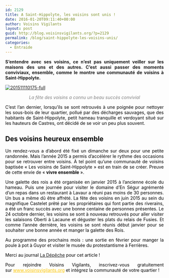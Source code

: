 ```yaml
---
id: 2129
title: A Saint-Hippolyte, les voisins sont unis !
date: 2016-01-20T09:11:40+00:00
author: Voisins Vigilants
layout: post
guid: http://blog.voisinsvigilants.org/?p=2129
permalink: /blog/saint-hippolyte-les-voisins-unis/
categories:
  - Entraide
---
```

<p style="text-align: justify;">
  <strong>S&rsquo;entendre avec ses voisins, ce n&rsquo;est pas uniquement veiller sur les maisons des uns et des autres. C&rsquo;est aussi passer des moments conviviaux, ensemble, comme le montre une communauté de voisins à Saint-Hippolyte.</strong>
</p>

<p style="text-align: justify;">
  <a href="./../../images/2016/01/201511110175-full.jpg"><img class="aligncenter  wp-image-2131" src="./../../images/2016/01/201511110175-full.jpg" alt="201511110175-full" /></a>
</p>

<p style="text-align: center;">
  <span style="color: #808080;"><em>La fête des voisins a connu un beau succès convivial</em></span>
</p>

<p style="text-align: justify;">
  <span style="color: #000000;">C&rsquo;est l&rsquo;an dernier, lorsqu&rsquo;ils se sont retrouvés à une poignée pour nettoyer les sous-bois de leur quartier, pollué par des décharges sauvages, que des habitants de Saint-Hippolyte, petit hameau tranquille et verdoyant situé sur les hauteurs de Castres, ont décidé de se voir un peu plus souvent.</span>
</p>

<h2 style="text-align: justify;">
  <span style="color: #000000;"><strong>Des voisins heureux ensemble</strong></span>
</h2>

<p style="text-align: justify;">
  <span style="color: #000000;">Un rendez-vous a d&rsquo;abord été fixé un dimanche sur deux pour une petite randonnée. Mais l&rsquo;année 2015 a permis d&rsquo;accélérer le rythme des occasions pour se retrouver entre voisins. À tel point qu&rsquo;une communauté de voisins baptisée « Les voisins de Saint-Hippolyte » est en train de se créer. Preuve de cette envie de « <strong>vivre ensemble</strong> ».</span>
</p>

<p style="text-align: justify;">
  <span style="color: #000000;">Une galette des rois a été organisée en janvier 2015 à l&rsquo;ancienne école du hameau. Puis une journée pour visiter le domaine d&rsquo;En Ségur agrémenté d&rsquo;un repas dans un restaurant à Lavaur a réuni pas moins de 30 personnes. Un bus a même dû être affrété. La fête des voisins en juin 2015 au sein du magnifique Castelet prêté par les propriétaires qui font partie des riverains, a été un franc succès avec une bonne centaine de personnes présentes. Le 24 octobre dernier, les voisins se sont à nouveau retrouvés pour aller visiter les salaisons Oberti à Lacaune et déguster les plats du relais de Fusies. Et comme l&rsquo;année dernière, les voisins se sont réunis début janvier pour se souhaiter une bonne année et manger la galette des Rois. </span>
</p>

<p style="text-align: justify;">
  <span style="color: #000000;">Au programme des prochains mois : une sortie en février pour manger la poule à pot à Guyor et visiter le musée du protestantisme à Ferrières.</span>
</p>

<p style="text-align: justify;">
  <span style="color: #000000;">Merci au journal <a href="http://www.ladepeche.fr/article/2015/11/11/2214660-a-saint-hippolyte-les-voisins-s-organisent.html">La Dépêche</a> pour cet article !</span>
</p>

<p style="color: #000000; text-align: justify;">
  <span style="font-weight: inherit; font-style: inherit;">Pour rejoindre Voisins Vigilants, inscrivez-vous gratuitement sur </span><a style="font-weight: inherit; font-style: inherit; color: #fbc400;" href="http://www.voisinsvigilants.org/">www.voisinsvigilants.org</a><span style="font-weight: inherit; font-style: inherit;"> et intégrez la communauté de votre quartier !</span>
</p>
